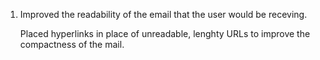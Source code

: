 
<ol>
  <li> Improved the readability of the email that the user would be receving.</li>
  <p> Placed hyperlinks in place of unreadable, lenghty URLs to improve the compactness of the mail. </p>
</ol>
